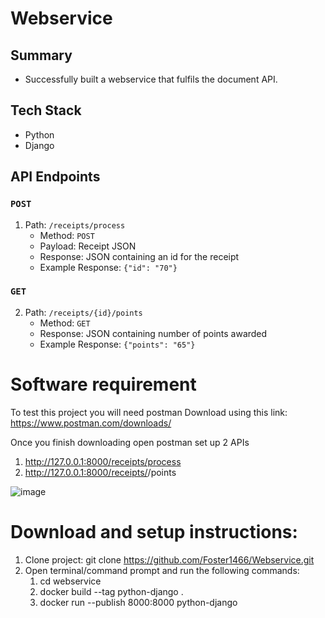 # Webservice

## Summary
* Successfully built a webservice that fulfils the document API.


## Tech Stack
* Python
* Django


## API Endpoints
###  `POST`
1. Path: `/receipts/process`
   * Method: `POST`
   * Payload: Receipt JSON
   * Response: JSON containing an id for the receipt
   * Example Response:
     `{"id": "70"}`

###  `GET`
2. Path: `/receipts/{id}/points`
   * Method: `GET`
   * Response: JSON containing number of points awarded
   * Example Response:
     `{"points": "65"}`


# Software requirement
To test this project you will need postman
Download using this link: https://www.postman.com/downloads/

Once you finish downloading open postman set up 2 APIs
1. http://127.0.0.1:8000/receipts/process
2. http://127.0.0.1:8000/receipts/<id>/points

![image](https://github.com/Foster1466/Webservice/assets/67507979/733e2a3b-82e3-49a0-b8ca-5a37581a9af4)


# Download and setup instructions:
1. Clone project: git clone https://github.com/Foster1466/Webservice.git
2. Open terminal/command prompt and run the following commands:
    1. cd webservice
    2. docker build --tag python-django .
    3. docker run --publish 8000:8000 python-django
    
